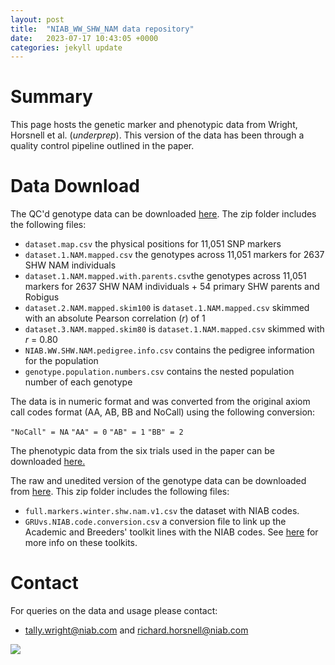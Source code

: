 ```yaml
---
layout: post
title:  "NIAB_WW_SHW_NAM data repository"
date:   2023-07-17 10:43:05 +0000
categories: jekyll update
---
```


# Summary 

This page hosts the genetic marker and phenotypic data from Wright, Horsnell et al. (*underprep*). This version of the data has been through a quality control pipeline outlined in the paper.

# Data Download

The QC'd genotype data can be downloaded [here](https://github.com/NIAB/niab-dfw-wp3/raw/main/data/NIAB_WW_SHW_NAM_clean_geno.zip). The zip folder includes the following files:

- `dataset.map.csv` the physical positions for 11,051 SNP markers
- `dataset.1.NAM.mapped.csv` the genotypes across 11,051 markers for 2637 SHW NAM individuals  
- `dataset.1.NAM.mapped.with.parents.csv`the genotypes across 11,051 markers for 2637 SHW NAM individuals + 54 primary SHW parents and Robigus
- `dataset.2.NAM.mapped.skim100` is `dataset.1.NAM.mapped.csv` skimmed with an absolute Pearson correlation (*r*) of 1
- `dataset.3.NAM.mapped.skim80` is `dataset.1.NAM.mapped.csv` skimmed with *r* = 0.80
- `NIAB.WW.SHW.NAM.pedigree.info.csv` contains the pedigree information for the population
- `genotype.population.numbers.csv` contains the nested population number of each genotype

The data is in numeric format and was converted from the original axiom call codes format (AA, AB, BB and NoCall) using the following conversion:

`"NoCall" = NA`
`"AA" = 0`
`"AB" = 1`
`"BB" = 2`

The phenotypic data from the six trials used in the paper can be downloaded [here.](https://github.com/NIAB/niab-dfw-wp3/raw/main/data/NIAB_WW_SHW_NAM_combined_pheno.zip)

The raw and unedited version of the genotype data can be downloaded from [here](https://github.com/NIAB/niab-dfw-wp3/raw/main/data/NIAB_WW_SHW_NAM_raw_geno.zip). This zip folder includes the following files:

- `full.markers.winter.shw.nam.v1.csv` the dataset with NIAB codes.
- `GRUvs.NIAB.code.conversion.csv` a conversion file to link up the Academic and Breeders' toolkit lines with the NIAB codes. See [here](https://designingfuturewheat.org.uk/work-package-3/) for more info on these toolkits. 


# Contact 

For queries on the data and usage please contact:

- tally.wright@niab.com and richard.horsnell@niab.com


![](/niab-dfw-wp3/image/shw-nam.png)